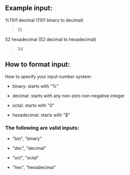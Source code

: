 ## Example input:

%1101 decimal (1101 binary to decimal)

>13

52 hexadecimal (52 decimal to hexadecimal)

>34

## How to format input:

How to specify your input number system:

- binary: starts with "%"

- decimal: starts with any non-zero non-negative integer

- octal: starts with "0"

- hexadecimal: starts with "$"

### The following are valid inputs:

- "bin", "binary"
    
- "dec", "decimal"
  
- "oct", "octal"

- "hex", "hexadecimal"